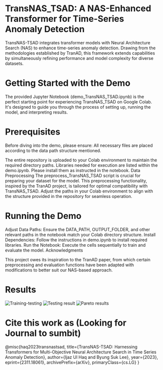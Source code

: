 # TransNAS_TSAD: A NAS-Enhanced Transformer for Time-Series Anomaly Detection
TransNAS-TSAD integrates transformer models with Neural Architecture Search (NAS) to enhance time-series anomaly detection. Drawing from the methodologies established by TranAD, this framework extends capabilities by simultaneously refining performance and model complexity for diverse datasets.

# Getting Started with the Demo
The provided Jupyter Notebook (demo_TransNAS_TSAD.ipynb) is the perfect starting point for experiencing TransNAS_TSAD on Google Colab. It's designed to guide you through the process of setting up, running the model, and interpreting results.

# Prerequisites
Before diving into the demo, please ensure:
All necessary files are placed according to the data path structure mentioned.

The entire repository is uploaded to your Colab environment to maintain the required directory paths.
Libraries needed for execution are listed within the demo.ipynb. Please install them as instructed in the notebook.
Data Preprocessing
The preprocess_TransNAS_TSAD script is crucial for preparing your dataset for the model. This preprocessing functionality, inspired by the TranAD project, is tailored for optimal compatibility with TransNAS_TSAD. Adjust the paths in your Colab environment to align with the structure provided in the repository for seamless operation.

# Running the Demo
Adjust Data Paths: Ensure the DATA_PATH, OUTPUT_FOLDER, and other relevant paths in the notebook match your Colab directory structure.
Install Dependencies: Follow the instructions in demo.ipynb to install required libraries.
Run the Notebook: Execute the cells sequentially to train and evaluate the model.
Acknowledgments

This project owes its inspiration to the TranAD paper, from which certain preprocessing and evaluation functions have been adapted with modifications to better suit our NAS-based approach.

# Results

![Training-testing](https://github.com/ejokhan/TransNAS_TSAD/assets/19641451/5d4c2f29-396b-47bb-a4fb-293abe756d18)
![Testing result](https://github.com/ejokhan/TransNAS_TSAD/assets/19641451/fa9f817b-1bf9-4441-b6c5-091ebca8c776)
![Pareto results](https://github.com/ejokhan/TransNAS_TSAD/assets/19641451/97d3b736-4fdd-4909-b814-dfbe207d016d)

# Cite this work as (Looking for Journal to sumbit)

@misc{haq2023transnastsad,
      title={TransNAS-TSAD: Harnessing Transformers for Multi-Objective Neural Architecture Search in Time Series Anomaly Detection}, 
      author={Ijaz Ul Haq and Byung Suk Lee},
      year={2023},
      eprint={2311.18061},
      archivePrefix={arXiv},
      primaryClass={cs.LG}
}

